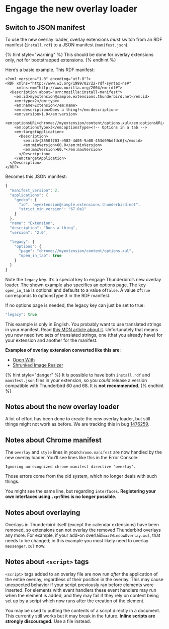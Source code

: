 # Engage the new overlay loader

## Switch to JSON manifest

To use the new overlay loader, overlay extensions _must_ switch from an RDF manifest \(`install.rdf`\) to a JSON manifest \(`manifest.json`\).

{% hint style="warning" %}
 This should be done for overlay extensions only, _not_ for bootstrapped extensions.
{% endhint %}

Here’s a basic example. This RDF manifest:

```markup
<?xml version="1.0" encoding="utf-8"?>
<RDF xmlns="http://www.w3.org/1999/02/22-rdf-syntax-ns#"
     xmlns:em="http://www.mozilla.org/2004/em-rdf#">
  <Description about="urn:mozilla:install-manifest">
    <em:id>myextension@sample.extensions.thunderbird.net</em:id>
    <em:type>2</em:type>
    <em:name>Extension</em:name>
    <em:description>Does a thing!</em:description>
    <em:version>1.0</em:version>
    <em:optionsURL>chrome://myextension/content/options.xul</em:optionsURL>
    <em:optionsType>3</em:optionsType><!-- Options in a tab -->
    <em:targetApplication>
      <Description>
        <em:id>{3550f703-e582-4d05-9a08-453d09bdfdc6}</em:id>
        <em:minVersion>60.0</em:minVersion>
        <em:maxVersion>60.*</em:maxVersion>
      </Description>
    </em:targetApplication>
  </Description>
</RDF>
```

Becomes this JSON manifest:

```javascript
{
  "manifest_version": 2,
  "applications": {
    "gecko": {
      "id": "myextension@sample.extensions.thunderbird.net",
      "strict_min_version": "67.0a1"
    }
  },
  "name": "Extension",
  "description": "Does a thing",
  "version": "2.0",

  "legacy": {
    "options": {
      "page": "chrome://myextension/content/options.xul",
      "open_in_tab": true
    }
  }
}
```

Note the `legacy` key. It’s a special key to engage Thunderbird’s new overlay loader. The shown example also specifies an options page. The key `open_in_tab` is optional and defaults to a value of`false`. A value of`true` corresponds to optionsType 3 in the RDF manifest.

If no options page is needed, the legacy key can just be set to true:

```javascript
"legacy": true
```

This example is only in English. You probably want to use translated strings in your manifest. Read [this MDN article about it](https://developer.mozilla.org/en-US/docs/Mozilla/Add-ons/WebExtensions/Internationalization#Internationalizing_manifest.json). Unfortunately that means you now need two sets of translated strings, one \(that you already have\) for your extension and another for the manifest.

**Examples of overlay extension converted like this are:**

* [Open With](https://github.com/darktrojan/openwith/blob/VERSION_6.9/manifest.json)
* [Shrunked Image Resizer](https://github.com/darktrojan/shrunked/blob/VERSION_4.5/manifest.json)

{% hint style="danger" %}
 It _is_ possible to have both `install.rdf` and `manifest.json` files in your extension, so you _could_ release a version compatible with Thunderbird 60 and 68. It is **not** **recommended**.
{% endhint %}

## Notes about the new overlay loader

A lot of effort has been done to create the new overlay loader, but still things might not work as before. We are tracking this in bug [1476259](https://bugzilla.mozilla.org/show_bug.cgi?id=1476259).

## Notes about Chrome manifest

The `overlay` and `style` lines in your`chrome.manifest` are now handled by the new overlay loader. You’ll see lines like this in the Error Console:

```text
Ignoring unrecognized chrome manifest directive 'overlay'.
```

Those errors come from the old system, which no longer deals with such things.

You might see the same line, but regarding `interfaces`. **Registering your own interfaces using `.xpt`files is no longer possible.**

## Notes about overlaying

Overlays in Thunderbird itself \(except the calendar extensions\) have been removed, so extensions can not overlay the removed Thunderbird overlays any more. For example, if your add-on overlaid`mailWindowOverlay.xul`, that needs to be changed; in this example you most likely need to overlay `messenger.xul` now.

## Notes about `<script>` tags

`<script>` tags added to an overlay file are now run _after_ the application of the entire overlay, regardless of their position in the overlay. This may cause unexpected behavior if your script previously ran before elements were inserted. For elements with event handlers these event handlers may run when the element is added, and they may fail if they rely on content being set up by a script which now runs after the creation of the element.

You may be used to putting the contents of a script directly in a document. This currently still works but it may break in the future. **Inline scripts are strongly discouraged.** Use a file instead.

